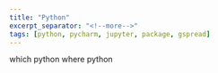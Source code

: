 ```yaml
---
title: "Python"
excerpt_separator: "<!--more-->"
tags: [python, pycharm, jupyter, package, gspread]
---
```


which python
where python


